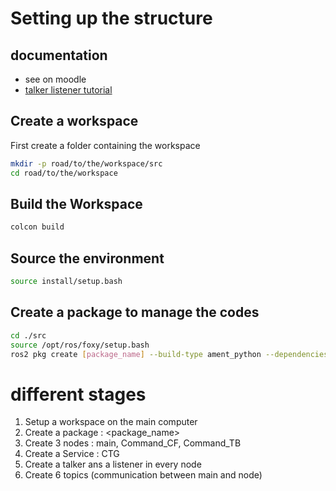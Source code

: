 # Setting up the structure

## documentation
- see on moodle
- [talker listener tutorial](https://docs.ros.org/en/foxy/Tutorials/Beginner-Client-Libraries/Writing-A-Simple-Py-Publisher-And-Subscriber.html)

## Create a workspace

First create a folder containing the workspace
```bash
mkdir -p road/to/the/workspace/src
cd road/to/the/workspace
```


## Build the Workspace

```bash
colcon build
```


## Source the environment

```bash
source install/setup.bash
```


## Create a package to manage the codes

```bash
cd ./src
source /opt/ros/foxy/setup.bash
ros2 pkg create [package_name] --build-type ament_python --dependencies [depend1] [depend2] [depend3]
```


# different stages

1. Setup a workspace on the main computer
2. Create a package : <package_name>
3. Create 3 nodes : main, Command_CF, Command_TB
4. Create a Service : CTG
5. Create a talker ans a listener in every node
6. Create 6 topics (communication between main and node)